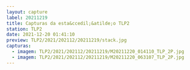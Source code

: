 ```yaml
---
layout: capture
label: 20211219
title: Capturas da esta&ccedil;&atilde;o TLP2
station: TLP2
date: 2021-12-20 01:41:10
preview: TLP2/2021/202112/20211219/stack.jpg
capturas:
  - imagem: TLP2/2021/202112/20211219/M20211220_014110_TLP_2P.jpg
  - imagem: TLP2/2021/202112/20211219/M20211220_063107_TLP_2P.jpg
---
```

